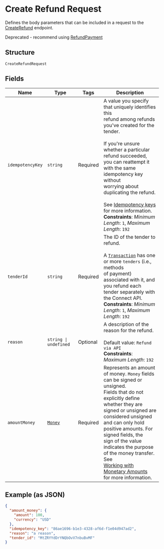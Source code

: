
# Create Refund Request

Defines the body parameters that can be included in
a request to the [CreateRefund](api-endpoint:Transactions-CreateRefund) endpoint.

Deprecated - recommend using [RefundPayment](api-endpoint:Refunds-RefundPayment)

## Structure

`CreateRefundRequest`

## Fields

| Name | Type | Tags | Description |
|  --- | --- | --- | --- |
| `idempotencyKey` | `string` | Required | A value you specify that uniquely identifies this<br/>refund among refunds you've created for the tender.<br/><br/>If you're unsure whether a particular refund succeeded,<br/>you can reattempt it with the same idempotency key without<br/>worrying about duplicating the refund.<br/><br/>See [Idempotency keys](https://developer.squareup.com/docs/working-with-apis/idempotency) for more information.<br/>**Constraints**: *Minimum Length*: `1`, *Maximum Length*: `192` |
| `tenderId` | `string` | Required | The ID of the tender to refund.<br/><br/>A [`Transaction`](entity:Transaction) has one or more `tenders` (i.e., methods<br/>of payment) associated with it, and you refund each tender separately with<br/>the Connect API.<br/>**Constraints**: *Minimum Length*: `1`, *Maximum Length*: `192` |
| `reason` | `string \| undefined` | Optional | A description of the reason for the refund.<br/><br/>Default value: `Refund via API`<br/>**Constraints**: *Maximum Length*: `192` |
| `amountMoney` | [`Money`](../models/money.md) | Required | Represents an amount of money. `Money` fields can be signed or unsigned.<br/>Fields that do not explicitly define whether they are signed or unsigned are<br/>considered unsigned and can only hold positive amounts. For signed fields, the<br/>sign of the value indicates the purpose of the money transfer. See<br/>[Working with Monetary Amounts](https://developer.squareup.com/docs/build-basics/working-with-monetary-amounts)<br/>for more information. |

## Example (as JSON)

```json
{
  "amount_money": {
    "amount": 100,
    "currency": "USD"
  },
  "idempotency_key": "86ae1696-b1e3-4328-af6d-f1e04d947ad2",
  "reason": "a reason",
  "tender_id": "MtZRYYdDrYNQbOvV7nbuBvMF"
}
```

